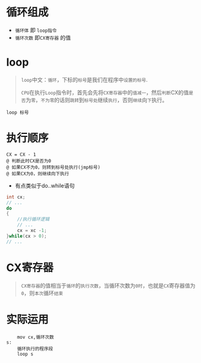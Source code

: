 # 循环组成

* `循环体`  即	`loop指令`
* `循环次数`  即`CX寄存器` 的值

# loop

> `loop`中文：`循环`，下标的`标号`是我们在程序中`设置的标号`.
>
> `CPU`在执行`Loop`指令时，首先会先将`CX寄存器`中的`值减一`，然后`判断`CX的值`是否`为`零`，`不为零`的话则`跳转`到`标号处`继续`执行`，否则`继续`向`下`执行。

```assembly
loop 标号
```

# 执行顺序

```assembly
CX = CX - 1
@ 判断此时CX是否为0
@ 如果CX不为0，则转到标号处执行(jmp标号)
@ 如果CX为0，则继续向下执行
```

* 有点类似于do..while语句

```cpp
int cx;
// ...
do
{
    //执行循环逻辑
    // ...
    cx = xc -1; 
}while(cx > 0);
// ...
```

# CX寄存器

> `CX寄存器`的值相当于`循环`的`执行次数`，当循环次数为`0时`，也就是`CX`寄存器值为`0`，则`本次`循环`结束`



# 实际运用

```assembly
	mov cx,循环次数
s:
	循环执行的程序段
	loop s
```




























